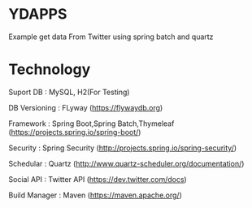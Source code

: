 # YDAPPS

Example get data From Twitter using spring batch and quartz

# Technology

Suport DB : MySQL, H2(For Testing)

DB Versioning : FLyway (https://flywaydb.org)

Framework : Spring Boot,Spring Batch,Thymeleaf (https://projects.spring.io/spring-boot/)

Security : Spring Security (http://projects.spring.io/spring-security/)

Schedular : Quartz (http://www.quartz-scheduler.org/documentation/)

Social API : Twitter API (https://dev.twitter.com/docs)

Build Manager : Maven (https://maven.apache.org/)


